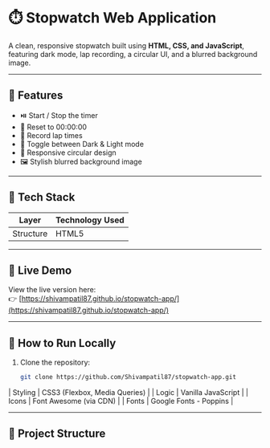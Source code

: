 # ⏱️ Stopwatch Web Application

A clean, responsive stopwatch built using **HTML, CSS, and JavaScript**, featuring dark mode, lap recording, a circular UI, and a blurred background image.

---

## 🚀 Features

- ⏯️ Start / Stop the timer
- 🔁 Reset to 00:00:00
- 🏁 Record lap times
- 🌙 Toggle between Dark & Light mode
- 📱 Responsive circular design
- 🖼️ Stylish blurred background image

---

## 🧱 Tech Stack

| Layer       | Technology Used           |
|-------------|---------------------------|
| Structure   | HTML5                     |
---

## 🔗 Live Demo

View the live version here:  
👉 [https://shivampatil87.github.io/stopwatch-app/](https://shivampatil87.github.io/stopwatch-app/)

---

## 🧩 How to Run Locally

1. Clone the repository:

   ```bash
   git clone https://github.com/Shivampatil87/stopwatch-app.git

| Styling     | CSS3 (Flexbox, Media Queries) |
| Logic       | Vanilla JavaScript        |
| Icons       | Font Awesome (via CDN)    |
| Fonts       | Google Fonts - Poppins    |

---

## 📁 Project Structure

